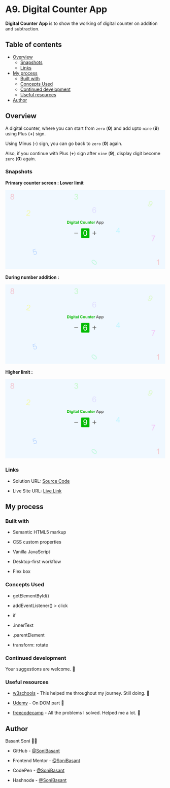 # A9. Digital Counter App

**Digital Counter App** is to show the working of digital counter on addition and subtraction.

## Table of contents

- [Overview](#overview)
  - [Snapshots](#snapshots)
  - [Links](#links)
- [My process](#my-process)
  - [Built with](#built-with)
  - [Concepts Used](#concepts-used)
  - [Continued development](#continued-development)
  - [Useful resources](#useful-resources)
- [Author](#author)

## Overview

A digital counter, where you can start from `zero` (**0**) and add upto `nine` (**9**) using Plus (**+**) sign.

Using Minus (**-**) sign, you can go back to `zero` (**0**) again.

Also, if you continue with Plus (**+**) sign after `nine` (**9**), display digit become `zero` (**0**) again.

### Snapshots

**Primary counter screen : Lower limit**

![Digital counter](Images/Digital-counter-snap-1.png)

**During number addition :**

![Digital counter](Images/Digital-counter-snap-2.png)

**Higher limit :**

![Digital counter](Images/Digital-counter-snap-3.png)

### Links

- Solution URL: [Source Code](https://github.com/SoniBasant/Vanilla-JavaScript-Projects/tree/main/A9.%20Digital%20Counter%20App)

- Live Site URL: [Live Link](https://sonibasant.github.io/Vanilla-JavaScript-Projects/A9.%20Digital%20Counter%20App/Counter.html)

## My process

### Built with

- Semantic HTML5 markup

- CSS custom properties
- Vanilla JavaScript
- Desktop-first workflow
- Flex box

### Concepts Used

- getElementById()

- addEventListener() > click
- if
- .innerText
- .parentElement
- transform: rotate

### Continued development

Your suggestions are welcome. 🙌

### Useful resources

- [w3schools](https://www.w3schools.com) - This helped me throughout my journey. Still doing. 🙂

- [Udemy](https://www.udemy.com/course/50-projects-50-days/) - On DOM part 🤝
- [freecodecamp](https://www.freecodecamp.org/) - All the problems I solved. Helped me a lot. 🙌

## Author

Basant Soni 👨‍💻

- GitHub - [@SoniBasant](https://github.com/SoniBasant)

- Frontend Mentor - [@SoniBasant](https://www.frontendmentor.io/profile/SoniBasant)
- CodePen - [@SoniBasant](https://codepen.io/sonibasant)
- Hashnode - [@SoniBasant](https://sonibasant.hashnode.dev/)
